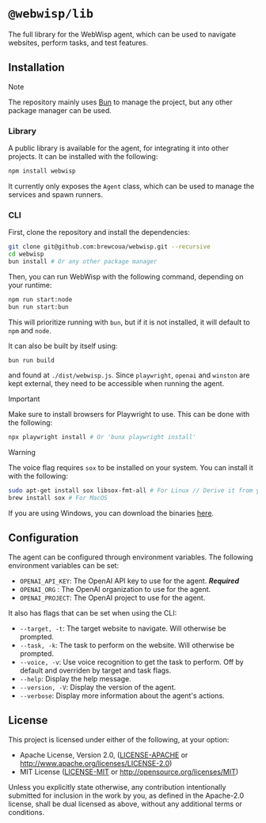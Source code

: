 # `@webwisp/lib`

The full library for the WebWisp agent, which can be used to navigate websites, perform tasks, and test features.

## Installation

> [!NOTE]
> The repository mainly uses [Bun](https://bun.sh) to manage the project, but any other package manager can be used.

### Library

A public library is available for the agent, for integrating it into other projects. It can be installed with the following:

```bash
npm install webwisp
```

It currently only exposes the `Agent` class, which can be used to manage the services and spawn runners.

### CLI

First, clone the repository and install the dependencies:

```bash
git clone git@github.com:brewcoua/webwisp.git --recursive
cd webwisp
bun install # Or any other package manager
```

Then, you can run WebWisp with the following command, depending on your runtime:

```bash
npm run start:node
bun run start:bun
```

This will prioritize running with `bun`, but if it is not installed, it will default to `npm` and `node`.

It can also be built by itself using:

```bash
bun run build
```

and found at `./dist/webwisp.js`. Since `playwright`, `openai` and `winston` are kept external, they need to be accessible when running the agent.

> [!IMPORTANT]
> Make sure to install browsers for Playwright to use. This can be done with the following:
>
> ```bash
> npx playwright install # Or 'bunx playwright install'
> ```

> [!WARNING]
> The voice flag requires `sox` to be installed on your system. You can install it with the following:
>
> ```bash
> sudo apt-get install sox libsox-fmt-all # For Linux // Derive it from your package manager
> brew install sox # For MacOS
> ```
>
> If you are using Windows, you can download the binaries [here](http://sourceforge.net/projects/sox/files/latest/download).

## Configuration

The agent can be configured through environment variables.
The following environment variables can be set:

-   `OPENAI_API_KEY`: The OpenAI API key to use for the agent. **_Required_**
-   `OPENAI_ORG` : The OpenAI organization to use for the agent.
-   `OPENAI_PROJECT`: The OpenAI project to use for the agent.

It also has flags that can be set when using the CLI:

-   `--target, -t`: The target website to navigate. Will otherwise be prompted.
-   `--task, -k`: The task to perform on the website. Will otherwise be prompted.
-   `--voice, -v`: Use voice recognition to get the task to perform. Off by default and overriden by target and task flags.
-   `--help`: Display the help message.
-   `--version, -V`: Display the version of the agent.
-   `--verbose`: Display more information about the agent's actions.

## License

This project is licensed under either of the following, at your option:

-   Apache License, Version 2.0, ([LICENSE-APACHE](LICENSE-APACHE) or http://www.apache.org/licenses/LICENSE-2.0)
-   MIT License ([LICENSE-MIT](LICENSE-MIT) or http://opensource.org/licenses/MIT)

Unless you explicitly state otherwise, any contribution intentionally submitted for inclusion in the work by you,
as defined in the Apache-2.0 license, shall be dual licensed as above, without any additional terms or conditions.
